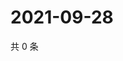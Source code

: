 # 2021-09-28

共 0 条

<!-- BEGIN WEIBO -->
<!-- 最后更新时间 Tue Sep 28 2021 07:11:01 GMT+0800 (China Standard Time) -->

<!-- END WEIBO -->
